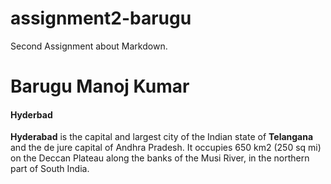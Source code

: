 # assignment2-barugu
Second Assignment about Markdown.
# Barugu Manoj Kumar
#### Hyderbad

**Hyderabad** is the capital and largest city of the Indian state of **Telangana** and the de jure capital of Andhra Pradesh. It occupies 650 km2 (250 sq mi) on the Deccan Plateau along the banks of the Musi River, in the northern part of South India.
